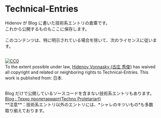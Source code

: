 Technical-Entries
=================

Hidenov が Blog に書いた技術系エントリの倉庫です。<br />
これから公開するものもここに保存します。<br />
<br />
このコンテンツは、特に明示されている場合を除いて、次のライセンスに従います。<br />
<br />
<p xmlns:dct="http://purl.org/dc/terms/" xmlns:vcard="http://www.w3.org/2001/vcard-rdf/3.0#">
  <a rel="license"
     href="http://creativecommons.org/publicdomain/zero/1.0/">
    <img src="http://i.creativecommons.org/p/zero/1.0/88x31.png" style="border-style: none;" alt="CC0" />
  </a>
  <br />
  To the extent possible under law,
  <a rel="dct:publisher"
     href="https://github.com/hidenov/Technical-Entries">
    <span property="dct:title">Hidenov Vonnasky (古庄 秀俊)</span></a>
  has waived all copyright and related or neighboring rights to
  <span property="dct:title">Technical-Entries</span>.
This work is published from:
<span property="vcard:Country" datatype="dct:ISO3166"
      content="JP" about="https://github.com/hidenov/Technical-Entries">
  日本</span>.
</p>
<br />
Blog だけで公開しているソースコードを含まない技術系エントリもあります。<br />
<a href="http://hidenov.blog4.fc2.com/blog-category-3.html" title="Техно пролетариарт">Blog : Техно пролетариарт(Techno Proletariart)</a><br />
**注意**：技術系エントリ以外のエントリには、*シャレのキツいもの*も多数取り揃えております。<br />
